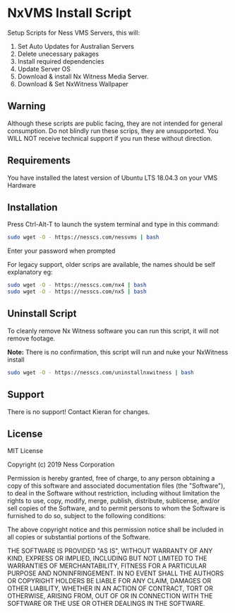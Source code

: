 # NxVMS Install Script

Setup Scripts for Ness VMS Servers, this will:
1. Set Auto Updates for Australian Servers
2. Delete unecessary pakages
3. Install required dependencies
4. Update Server OS
5. Download & install Nx Witness Media Server.
6. Download & Set NxWitness Wallpaper

## Warning
Although these scripts are public facing, they are not intended for general consumption. Do not blindly run these scrips, they are unsupported. 
You WILL NOT receive technical support if you run these without direction.

## Requirements
You have installed the latest version of Ubuntu LTS 18.04.3 on your VMS Hardware

## Installation

Press Ctrl-Alt-T to launch the system terminal and type in this command:

```bash
sudo wget -O - https://nesscs.com/nessvms | bash
```
Enter your password when prompted

For legacy support, older scrips are available, the names should be self explanatory eg:
```bash
sudo wget -O - https://nesscs.com/nx4 | bash
sudo wget -O - https://nesscs.com/nx5 | bash
```

## Uninstall Script
To cleanly remove Nx Witness software you can run this script, it will not remove footage.

**Note:** There is no confirmation, this script will run and nuke your NxWitness install
```bash
sudo wget -O - https://nesscs.com/uninstallnxwitness | bash
```

## Support
There is no support! Contact Kieran for changes.

## License
MIT License

Copyright (c) 2019 Ness Corporation

Permission is hereby granted, free of charge, to any person obtaining a copy
of this software and associated documentation files (the "Software"), to deal
in the Software without restriction, including without limitation the rights
to use, copy, modify, merge, publish, distribute, sublicense, and/or sell
copies of the Software, and to permit persons to whom the Software is
furnished to do so, subject to the following conditions:

The above copyright notice and this permission notice shall be included in all
copies or substantial portions of the Software.

THE SOFTWARE IS PROVIDED "AS IS", WITHOUT WARRANTY OF ANY KIND, EXPRESS OR
IMPLIED, INCLUDING BUT NOT LIMITED TO THE WARRANTIES OF MERCHANTABILITY,
FITNESS FOR A PARTICULAR PURPOSE AND NONINFRINGEMENT. IN NO EVENT SHALL THE
AUTHORS OR COPYRIGHT HOLDERS BE LIABLE FOR ANY CLAIM, DAMAGES OR OTHER
LIABILITY, WHETHER IN AN ACTION OF CONTRACT, TORT OR OTHERWISE, ARISING FROM,
OUT OF OR IN CONNECTION WITH THE SOFTWARE OR THE USE OR OTHER DEALINGS IN THE
SOFTWARE.
